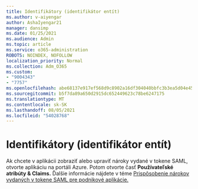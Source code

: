 ```yaml
---
title: Identifikátory (identifikátor entít)
ms.author: v-aiyengar
author: AshaIyengar21
manager: dansimp
ms.date: 01/25/2021
ms.audience: Admin
ms.topic: article
ms.service: o365-administration
ROBOTS: NOINDEX, NOFOLLOW
localization_priority: Normal
ms.collection: Adm_O365
ms.custom:
- "9004343"
- "7757"
ms.openlocfilehash: abe68137e917ef568d9c8902a16df304040bbfc3b3ea5d04e45a5247bd639130
ms.sourcegitcommit: b5f7da89a650d2915dc652449623c78be6247175
ms.translationtype: MT
ms.contentlocale: sk-SK
ms.lasthandoff: 08/05/2021
ms.locfileid: "54028768"
---
```

# <a name="identifiers-entity-id"></a>Identifikátory (identifikátor entít)

Ak chcete v aplikácii zobraziť alebo upraviť nároky vydané v tokene SAML, otvorte aplikáciu na portáli Azure. Potom otvorte časť **Používateľské atribúty & Claims.** Ďalšie informácie nájdete v téme [Prispôsobenie nárokov vydaných v tokene SAML pre podnikové aplikácie.](https://docs.microsoft.com/azure/active-directory/develop/active-directory-saml-claims-customization#editing-nameid)